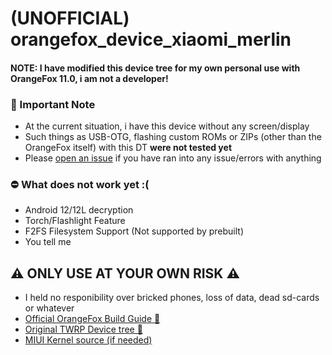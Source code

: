  # (UNOFFICIAL) orangefox_device_xiaomi_merlin
  
  #### NOTE: I have modified this device tree for my own personal use with OrangeFox 11.0, i am not a developer!

  ### 📑 Important Note

  - At the current situation, i have this device without any screen/display
  - Such things as USB-OTG, flashing custom ROMs or ZIPs (other than the OrangeFox itself) with this DT **were not tested yet**
  - Please [open an issue](https://github.com/chickendrop89/orangefox_device_xiaomi_merlin/issues/new) if you have ran into any issue/errors with anything

  ### ⛔ What does not work yet :(

  - Android 12/12L decryption
  - Torch/Flashlight Feature
  - F2FS Filesystem Support (Not supported by prebuilt)
  - You tell me

  ## ⚠️ **ONLY USE AT YOUR OWN RISK** ⚠️

  - I held no responibility over bricked phones, loss of data, dead sd-cards or whatever
  - [Official OrangeFox Build Guide 🦊](https://wiki.orangefox.tech/en/dev/building)
  - [Original TWRP Device tree 🌲](https://github.com/chickendrop89/orangefox_device_xiaomi_merlin/tree/e8949de743b9892e94bf88611a52f1b3e19a461a)
  - [MIUI Kernel source (if needed)](https://github.com/MiCode/Xiaomi_Kernel_OpenSource/tree/merlin-r-oss/)
